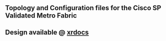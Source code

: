 ## Topology and Configuration files for the Cisco SP Validated Metro Fabric



## Design available @ [xrdocs](https://xrdocs.github.io/design/blogs/2018-04-30-metro-fabric-hld/)
